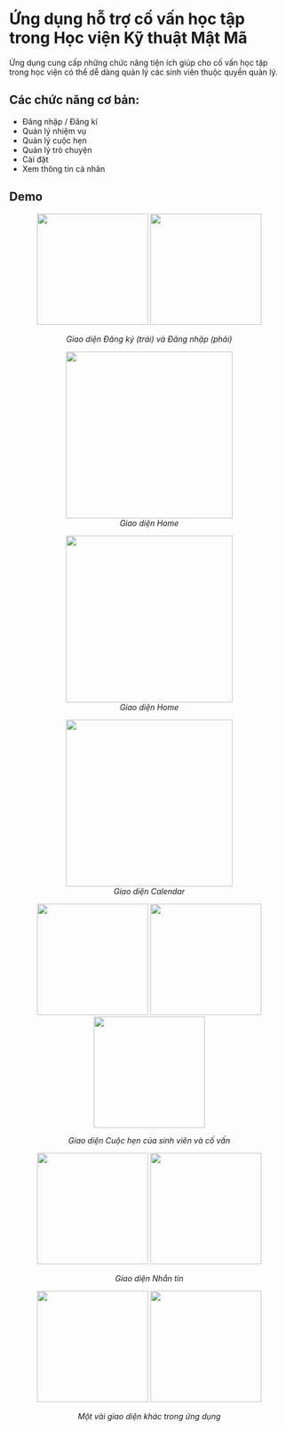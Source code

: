 
# Ứng dụng hỗ trợ cố vấn học tập trong Học viện Kỹ thuật Mật Mã

Ứng dụng cung cấp những chức năng tiện ích giúp cho cố vấn học tập trong học viện có thể dễ dàng quản lý các sinh viên thuộc quyền quản lý.

## Các chức năng cơ bản:

- Đăng nhập / Đăng kí
- Quản lý nhiệm vụ
- Quản lý cuộc hẹn
- Quản lý trò chuyện
- Cài đặt
- Xem thông tin cá nhân

## Demo

<p align="center">
  <img src="screenshots/signup.png" width="200" />
  <img src="screenshots/login.png" width="200" />
</p>

<p align="center">
  <i>Giao diện Đăng ký (trái) và Đăng nhập (phải)</i>
</p>


<p align="center">
  <img src="screenshots/home.png" width="300"/><br/>
  <i>Giao diện Home</i>
</p>

<p align="center">
  <img src="screenshots/home.png" width="300"/><br/>
  <i>Giao diện Home</i>
</p>

<p align="center">
  <img src="screenshots/calendarscreen.png" width="300"/><br/>
  <i>Giao diện Calendar</i>
</p>

<p align="center">
  <img src="screenshots/meetingscreen.png" width="200" />
  <img src="screenshots/meeting_res_student.png" width="200" />
  <img src="screenshots/meeting_res_advisor.png" width="200" />
</p>

<p align="center">
  <i>Giao diện Cuộc hẹn của sinh viên và cố vấn</i>
</p>

<p align="center">
  <img src="screenshots/chat.png" width="200" />
  <img src="screenshots/chat_list.png" width="200" />
</p>

<p align="center">
  <i>Giao diện Nhắn tin</i>
</p>

<p align="center">
  <img src="screenshots/documents.png" width="200" />
  <img src="screenshots/search.png" width="200" />
</p>

<p align="center">
  <i>Một vài giao diện khác trong ứng dụng</i>
</p>


